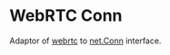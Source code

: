 # WebRTC Conn

Adaptor of [webrtc](https://github.com/pion/webrtc) to [net.Conn](https://pkg.go.dev/net#Conn) interface.
